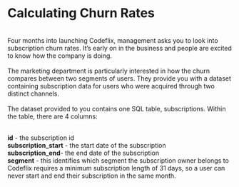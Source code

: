 <h1>Calculating Churn Rates</h1><br>
Four months into launching Codeflix, management asks you to look into subscription churn rates. It’s early on in the business and people are excited to know how the company is doing.
<br>
<br>
The marketing department is particularly interested in how the churn compares between two segments of users. They provide you with a dataset containing subscription data for users who were acquired through two distinct channels.
<br>
<br>
The dataset provided to you contains one SQL table, subscriptions. Within the table, there are 4 columns:
<br>
<br>

<strong>id</strong> - the subscription id<br>
<strong>subscription_start</strong> - the start date of the subscription<br>
<strong>subscription_end</strong>- the end date of the subscription<br>
<strong>segment</strong> - this identifies which segment the subscription owner belongs to
Codeflix requires a minimum subscription length of 31 days, so a user can never start and end their subscription in the same month.<br>
